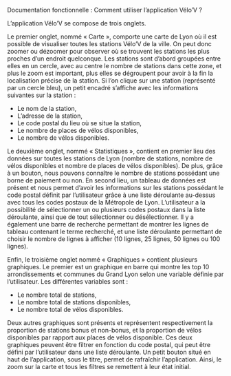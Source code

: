 Documentation fonctionnelle :
Comment utiliser l’application Vélo’V ?

L’application Vélo’V se compose de trois onglets.

Le premier onglet, nommé « Carte », comporte une carte de Lyon où il est possible de visualiser 
toutes les stations Vélo’V de la ville. On peut donc zoomer ou dézoomer pour observer où se trouvent 
les stations les plus proches d’un endroit quelconque. Les stations sont d’abord groupées entre elles 
en un cercle, avec au centre le nombre de stations dans cette zone, et plus le zoom est important, 
plus elles se dégroupent pour avoir à la fin la localisation précise de la station. Si l’on clique sur une 
station (représenté par un cercle bleu), un petit encadré s’affiche avec les informations suivantes sur 
la station : 

- Le nom de la station,
- L’adresse de la station,
- Le code postal du lieu où se situe la station,
- Le nombre de places de vélos disponibles,
- Le nombre de vélos disponibles.

  
Le deuxième onglet, nommé « Statistiques », contient en premier lieu des données sur toutes les 
stations de Lyon (nombre de stations, nombre de vélos disponibles et nombre de places de vélos 
disponibles). De plus, grâce à un bouton, nous pouvons connaître le nombre de stations possédant 
une borne de paiement ou non. 
En second lieu, un tableau de données est présent et nous permet d’avoir les informations sur les 
stations possédant le code postal définit par l’utilisateur grâce à une liste déroulante au-dessus avec 
tous les codes postaux de la Métropole de Lyon. L’utilisateur a la possibilité de sélectionner un ou 
plusieurs codes postaux dans la liste déroulante, ainsi que de tout sélectionner ou désélectionner. Il y 
a également une barre de recherche permettant de montrer les lignes de tableau contenant le terme 
recherché, et une liste déroulante permettant de choisir le nombre de lignes à afficher (10 lignes, 25 
lignes, 50 lignes ou 100 lignes).


Enfin, le troisième onglet nommé « Graphiques » contient plusieurs graphiques.
Le premier est un graphique en barre qui montre les top 10 arrondissements et communes du Grand 
Lyon selon une variable définie par l’utilisateur. Les différentes variables sont :

- Le nombre total de stations,
- Le nombre total de stations disponibles,
- Le nombre total de vélos disponibles.
  
Deux autres graphiques sont présents et représentent respectivement la proportion de stations 
bonus et non-bonus, et la proportion de vélos disponibles par rapport aux places de vélos disponible. 
Ces deux graphiques peuvent être filtrer en fonction du code postal, qui peut être défini par
l’utilisateur dans une liste déroulante. 
Un petit bouton situé en haut de l’application, sous le titre, permet de rafraîchir l’application. Ainsi, le 
zoom sur la carte et tous les filtres se remettent à leur état initial.
